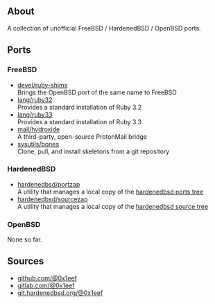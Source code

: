 ## About

A collection of unofficial FreeBSD / HardenedBSD / OpenBSD ports.

## Ports

### FreeBSD

* [devel/ruby-shims](freebsd/devel/ruby-shims) <br>
  Brings the OpenBSD port of the same name to FreeBSD
* [lang/ruby32](freebsd/lang/ruby32) <br>
  Provides a standard installation of Ruby 3.2
* [lang/ruby33](freebsd/lang/ruby33) <br>
  Provides a standard installation of Ruby 3.3
* [mail/hydroxide](freebsd/mail/hydroxide) <br>
  A third-party, open-source ProtonMail bridge
* [sysutils/bones](freebsd/sysutils/bones) <br>
  Clone, pull, and install skeletons from a git repository

### HardenedBSD

* [hardenedbsd/portzap](hardenedbsd/hardenedbsd/portzap) <br>
  A utility that manages a local copy of the
  [hardenedbsd ports tree](https://git.hardenedbsd.org/hardenedbsd/ports)
* [hardenedbsd/sourcezap](hardenedbsd/hardenedbsd/sourcezap) <br>
  A utility that manages a local copy of the
  [hardenedbsd source tree](https://git.hardenedbsd.org/hardenedbsd/ports)

### OpenBSD

None so far.

## Sources

* [github.com/@0x1eef](https://github.com/0x1eef/myports)
* [gitlab.com/@0x1eef](https://gitlab.com/0x1eef/myports)
* [git.hardenedbsd.org/@0x1eef](https://git.hardenedbsd.org/0x1eef/myports)
